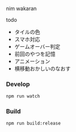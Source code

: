 nim wakaran

todo
- タイルの色
- スマホ対応
- ゲームオーバー判定
- 前回のやつを記憶
- アニメーション
- 横移動おかしいのなおす

### Develop
```bash
npm run watch
```

### Build
```bash
npm run build:release
```